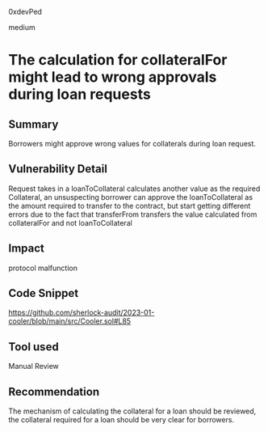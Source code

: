 0xdevPed

medium

# The calculation for collateralFor might lead to wrong approvals during loan requests

## Summary
Borrowers might approve wrong values for collaterals during loan request.

## Vulnerability Detail
Request takes in a loanToCollateral calculates another value as the required Collateral, an unsuspecting borrower can approve the loanToCollateral  as the amount required to transfer to the contract, but start getting different errors due to the fact that transferFrom transfers the value calculated from collateralFor and not loanToCollateral

## Impact
protocol malfunction

## Code Snippet
https://github.com/sherlock-audit/2023-01-cooler/blob/main/src/Cooler.sol#L85


## Tool used

Manual Review

## Recommendation
The mechanism of calculating the collateral for a loan should be reviewed, the collateral required for a loan should be very clear for borrowers.

